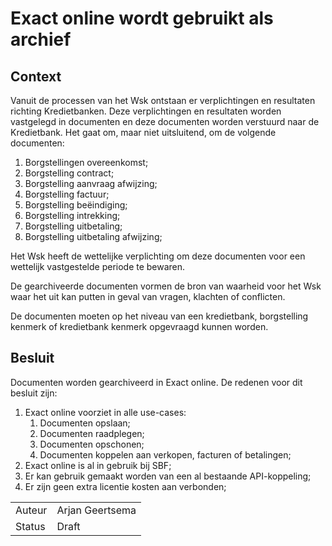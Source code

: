# Exact online wordt gebruikt als archief

## Context

Vanuit de processen van het Wsk ontstaan er verplichtingen en resultaten richting Kredietbanken. Deze verplichtingen en resultaten worden vastgelegd in documenten en deze documenten worden verstuurd naar de Kredietbank. Het gaat om, maar niet uitsluitend, om de volgende documenten:

1. Borgstellingen overeenkomst;
1. Borgstelling contract;
1. Borgstelling aanvraag afwijzing;
1. Borgstelling factuur;
1. Borgstelling beëindiging;
1. Borgstelling intrekking;
1. Borgstelling uitbetaling;
1. Borgstelling uitbetaling afwijzing;

Het Wsk heeft de wettelijke verplichting om deze documenten voor een wettelijk vastgestelde periode te bewaren.

De gearchiveerde documenten vormen de bron van waarheid voor het Wsk waar het uit kan putten in geval van vragen, klachten of conflicten.

De documenten moeten op het niveau van een kredietbank, borgstelling kenmerk of kredietbank kenmerk opgevraagd kunnen worden.

## Besluit

Documenten worden gearchiveerd in Exact online. De redenen voor dit besluit zijn:

1. Exact online voorziet in alle use-cases:
    1. Documenten opslaan;
    1. Documenten raadplegen;
    1. Documenten opschonen;
    1. Documenten koppelen aan verkopen, facturen of betalingen;
1. Exact online is al in gebruik bij SBF;
1. Er kan gebruik gemaakt worden van een al bestaande API-koppeling;
1. Er zijn geen extra licentie kosten aan verbonden;

|   |   |
| - | - |
| Auteur | Arjan Geertsema |
| Status | Draft |


